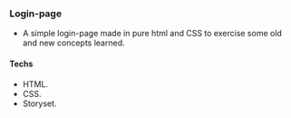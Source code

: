 ### Login-page
- A simple login-page made in pure html and CSS to exercise some old and new concepts learned.

#### Techs
- HTML.
- CSS.
- Storyset.